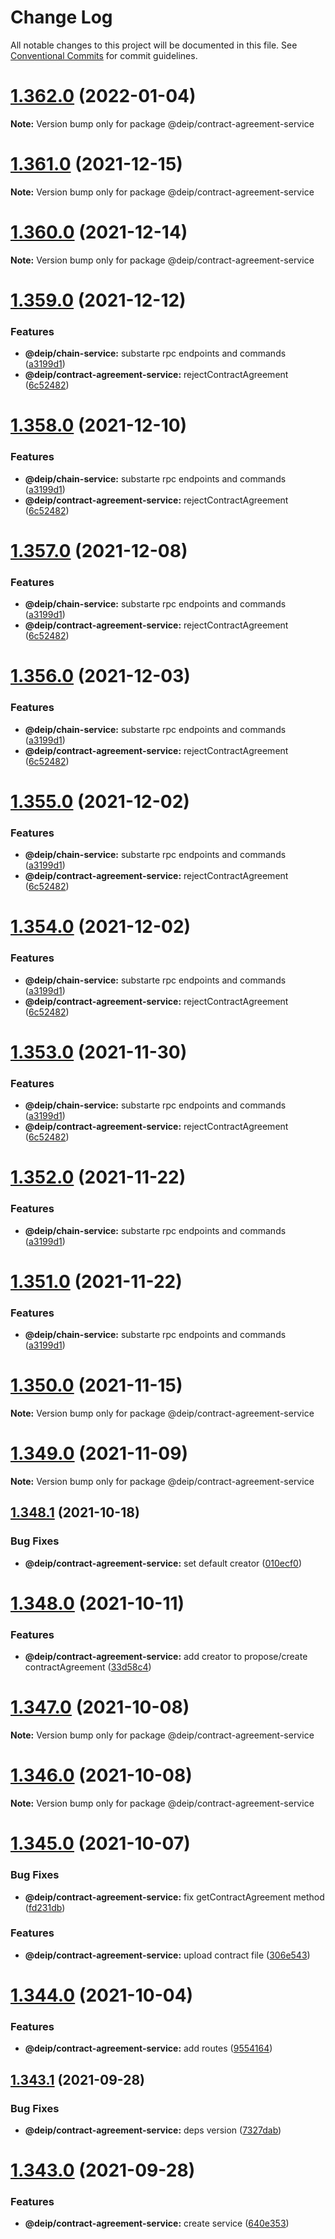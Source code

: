 # Change Log

All notable changes to this project will be documented in this file.
See [Conventional Commits](https://conventionalcommits.org) for commit guidelines.

# [1.362.0](https://github.com/DEIPworld/deip-modules/compare/v1.348.1...v1.362.0) (2022-01-04)

**Note:** Version bump only for package @deip/contract-agreement-service





# [1.361.0](https://github.com/DEIPworld/deip-modules/compare/v1.348.1...v1.361.0) (2021-12-15)

**Note:** Version bump only for package @deip/contract-agreement-service





# [1.360.0](https://github.com/DEIPworld/deip-modules/compare/v1.348.1...v1.360.0) (2021-12-14)

**Note:** Version bump only for package @deip/contract-agreement-service





# [1.359.0](https://github.com/DEIPworld/deip-modules/compare/v1.348.1...v1.359.0) (2021-12-12)


### Features

* **@deip/chain-service:** substarte rpc endpoints and commands ([a3199d1](https://github.com/DEIPworld/deip-modules/commit/a3199d10fd753335960e62b4917ed12efb469f6f))
* **@deip/contract-agreement-service:** rejectContractAgreement ([6c52482](https://github.com/DEIPworld/deip-modules/commit/6c524828f0c6fbe9d5dd710eef729a37975f876a))





# [1.358.0](https://github.com/DEIPworld/deip-modules/compare/v1.348.1...v1.358.0) (2021-12-10)


### Features

* **@deip/chain-service:** substarte rpc endpoints and commands ([a3199d1](https://github.com/DEIPworld/deip-modules/commit/a3199d10fd753335960e62b4917ed12efb469f6f))
* **@deip/contract-agreement-service:** rejectContractAgreement ([6c52482](https://github.com/DEIPworld/deip-modules/commit/6c524828f0c6fbe9d5dd710eef729a37975f876a))





# [1.357.0](https://github.com/DEIPworld/deip-modules/compare/v1.348.1...v1.357.0) (2021-12-08)


### Features

* **@deip/chain-service:** substarte rpc endpoints and commands ([a3199d1](https://github.com/DEIPworld/deip-modules/commit/a3199d10fd753335960e62b4917ed12efb469f6f))
* **@deip/contract-agreement-service:** rejectContractAgreement ([6c52482](https://github.com/DEIPworld/deip-modules/commit/6c524828f0c6fbe9d5dd710eef729a37975f876a))





# [1.356.0](https://github.com/DEIPworld/deip-modules/compare/v1.348.1...v1.356.0) (2021-12-03)


### Features

* **@deip/chain-service:** substarte rpc endpoints and commands ([a3199d1](https://github.com/DEIPworld/deip-modules/commit/a3199d10fd753335960e62b4917ed12efb469f6f))
* **@deip/contract-agreement-service:** rejectContractAgreement ([6c52482](https://github.com/DEIPworld/deip-modules/commit/6c524828f0c6fbe9d5dd710eef729a37975f876a))





# [1.355.0](https://github.com/DEIPworld/deip-modules/compare/v1.348.1...v1.355.0) (2021-12-02)


### Features

* **@deip/chain-service:** substarte rpc endpoints and commands ([a3199d1](https://github.com/DEIPworld/deip-modules/commit/a3199d10fd753335960e62b4917ed12efb469f6f))
* **@deip/contract-agreement-service:** rejectContractAgreement ([6c52482](https://github.com/DEIPworld/deip-modules/commit/6c524828f0c6fbe9d5dd710eef729a37975f876a))





# [1.354.0](https://github.com/DEIPworld/deip-modules/compare/v1.348.1...v1.354.0) (2021-12-02)


### Features

* **@deip/chain-service:** substarte rpc endpoints and commands ([a3199d1](https://github.com/DEIPworld/deip-modules/commit/a3199d10fd753335960e62b4917ed12efb469f6f))
* **@deip/contract-agreement-service:** rejectContractAgreement ([6c52482](https://github.com/DEIPworld/deip-modules/commit/6c524828f0c6fbe9d5dd710eef729a37975f876a))





# [1.353.0](https://github.com/DEIPworld/deip-modules/compare/v1.348.1...v1.353.0) (2021-11-30)


### Features

* **@deip/chain-service:** substarte rpc endpoints and commands ([a3199d1](https://github.com/DEIPworld/deip-modules/commit/a3199d10fd753335960e62b4917ed12efb469f6f))
* **@deip/contract-agreement-service:** rejectContractAgreement ([6c52482](https://github.com/DEIPworld/deip-modules/commit/6c524828f0c6fbe9d5dd710eef729a37975f876a))





# [1.352.0](https://github.com/DEIPworld/deip-modules/compare/v1.348.1...v1.352.0) (2021-11-22)


### Features

* **@deip/chain-service:** substarte rpc endpoints and commands ([a3199d1](https://github.com/DEIPworld/deip-modules/commit/a3199d10fd753335960e62b4917ed12efb469f6f))





# [1.351.0](https://github.com/DEIPworld/deip-modules/compare/v1.348.1...v1.351.0) (2021-11-22)


### Features

* **@deip/chain-service:** substarte rpc endpoints and commands ([a3199d1](https://github.com/DEIPworld/deip-modules/commit/a3199d10fd753335960e62b4917ed12efb469f6f))





# [1.350.0](https://github.com/DEIPworld/deip-modules/compare/v1.348.1...v1.350.0) (2021-11-15)

**Note:** Version bump only for package @deip/contract-agreement-service





# [1.349.0](https://github.com/DEIPworld/deip-modules/compare/v1.348.1...v1.349.0) (2021-11-09)

**Note:** Version bump only for package @deip/contract-agreement-service





## [1.348.1](https://github.com/DEIPworld/deip-modules/compare/v1.348.0...v1.348.1) (2021-10-18)


### Bug Fixes

* **@deip/contract-agreement-service:** set default creator ([010ecf0](https://github.com/DEIPworld/deip-modules/commit/010ecf0c4a472fd85128fb096363d98d4c4d1458))





# [1.348.0](https://github.com/DEIPworld/deip-modules/compare/v1.347.0...v1.348.0) (2021-10-11)


### Features

* **@deip/contract-agreement-service:** add creator to propose/create contractAgreement ([33d58c4](https://github.com/DEIPworld/deip-modules/commit/33d58c4ec5548cef205bbce21302594293b5a259))





# [1.347.0](https://github.com/DEIPworld/deip-modules/compare/v1.346.0...v1.347.0) (2021-10-08)

**Note:** Version bump only for package @deip/contract-agreement-service





# [1.346.0](https://github.com/DEIPworld/deip-modules/compare/v1.345.0...v1.346.0) (2021-10-08)

**Note:** Version bump only for package @deip/contract-agreement-service





# [1.345.0](https://github.com/DEIPworld/deip-modules/compare/v1.344.0...v1.345.0) (2021-10-07)


### Bug Fixes

* **@deip/contract-agreement-service:** fix getContractAgreement method ([fd231db](https://github.com/DEIPworld/deip-modules/commit/fd231db1206a5447f3ff6495e3e77176481e0727))


### Features

* **@deip/contract-agreement-service:** upload contract file ([306e543](https://github.com/DEIPworld/deip-modules/commit/306e543e88b12f5f3a8b61fe0604d4fd8970719c))





# [1.344.0](https://github.com/DEIPworld/deip-modules/compare/v1.343.1...v1.344.0) (2021-10-04)


### Features

* **@deip/contract-agreement-service:** add routes ([9554164](https://github.com/DEIPworld/deip-modules/commit/955416498b310c778045204c7c7cdfc1ba6c4e91))





## [1.343.1](https://github.com/DEIPworld/deip-modules/compare/v1.343.0...v1.343.1) (2021-09-28)


### Bug Fixes

* **@deip/contract-agreement-service:** deps version ([7327dab](https://github.com/DEIPworld/deip-modules/commit/7327dabcee3b33adaba44269fde65de0b3ac9a67))





# [1.343.0](https://github.com/DEIPworld/deip-modules/compare/v1.342.1...v1.343.0) (2021-09-28)


### Features

* **@deip/contract-agreement-service:** create service ([640e353](https://github.com/DEIPworld/deip-modules/commit/640e35372fe6e42b73d8d25cc5bb620820dc5a5c))
